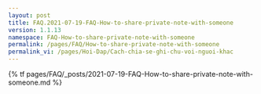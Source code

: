 ```yaml
---
layout: post
title: FAQ.2021-07-19-FAQ-How-to-share-private-note-with-someone
version: 1.1.13
namespace: FAQ-How-to-share-private-note-with-someone
permalink: /pages/FAQ/How-to-share-private-note-with-someone
permalink_vi: /pages/Hoi-Dap/Cach-chia-se-ghi-chu-voi-nguoi-khac
---
```

{% tf pages/FAQ/_posts/2021-07-19-FAQ-How-to-share-private-note-with-someone.md %}
